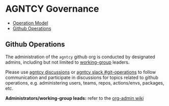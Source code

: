 # AGNTCY Governance

- [Operation Model](OPERATING_MODEL.md)
- [Github Operations](#github-operations)

## Github Operations

The administration of the `agntcy` github org is conducted by designated admins,
including but not limited to [working-group](working-groups/WORKING-GROUPS.md)
leaders.

Please use [agntcy discussions](https://github.com/orgs/agntcy/discussions) or
[agntcy slack #git-operations](https://agntcy.slack.com/archives/C08S2BSEF8R) to follow
communication and participate in discussions for topics related to github
operations, e.g. administering users, teams, repos, actions/envs, packages, etc.

**Administrators/working-group leads:** refer to the [org-admin wiki](https://github.com/agntcy/org-admin/wiki)
